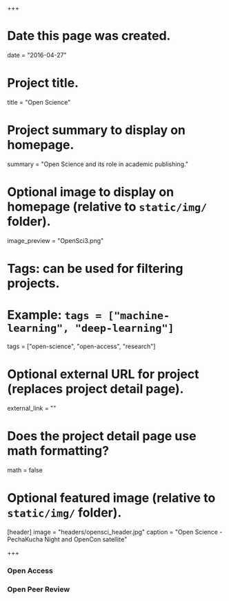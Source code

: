 +++
# Date this page was created.
date = "2016-04-27"

# Project title.
title = "Open Science"

# Project summary to display on homepage.
summary = "Open Science and its role in academic publishing."

# Optional image to display on homepage (relative to `static/img/` folder).
image_preview = "OpenSci3.png"

# Tags: can be used for filtering projects.
# Example: `tags = ["machine-learning", "deep-learning"]`
tags = ["open-science", "open-access", "research"]

# Optional external URL for project (replaces project detail page).
external_link = "" 

# Does the project detail page use math formatting?
math = false

# Optional featured image (relative to `static/img/` folder).   

[header]
image = "headers/opensci_header.jpg"
caption = "Open Science - PechaKucha Night and OpenCon satellite"

+++

### Open Access

### Open Peer Review



